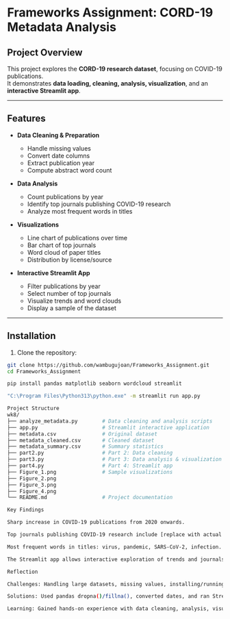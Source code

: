 # Frameworks Assignment: CORD-19 Metadata Analysis

## Project Overview
This project explores the **CORD-19 research dataset**, focusing on COVID-19 publications.  
It demonstrates **data loading, cleaning, analysis, visualization**, and an **interactive Streamlit app**.

---

## Features
- **Data Cleaning & Preparation**
  - Handle missing values
  - Convert date columns
  - Extract publication year
  - Compute abstract word count

- **Data Analysis**
  - Count publications by year
  - Identify top journals publishing COVID-19 research
  - Analyze most frequent words in titles

- **Visualizations**
  - Line chart of publications over time
  - Bar chart of top journals
  - Word cloud of paper titles
  - Distribution by license/source

- **Interactive Streamlit App**
  - Filter publications by year
  - Select number of top journals
  - Visualize trends and word clouds
  - Display a sample of the dataset

---

## Installation
1. Clone the repository:
```bash
git clone https://github.com/wambugujoan/Frameworks_Assignment.git
cd Frameworks_Assignment

pip install pandas matplotlib seaborn wordcloud streamlit

"C:\Program Files\Python313\python.exe" -m streamlit run app.py

Project Structure
wk8/
├── analyze_metadata.py        # Data cleaning and analysis scripts
├── app.py                     # Streamlit interactive application
├── metadata.csv               # Original dataset
├── metadata_cleaned.csv       # Cleaned dataset
├── metadata_summary.csv       # Summary statistics
├── part2.py                   # Part 2: Data cleaning
├── part3.py                   # Part 3: Data analysis & visualization
├── part4.py                   # Part 4: Streamlit app
├── Figure_1.png               # Sample visualizations
├── Figure_2.png
├── Figure_3.png
├── Figure_4.png
└── README.md                  # Project documentation

Key Findings

Sharp increase in COVID-19 publications from 2020 onwards.

Top journals publishing COVID-19 research include [replace with actual top journals].

Most frequent words in titles: virus, pandemic, SARS-CoV-2, infection.

The Streamlit app allows interactive exploration of trends and journals.

Reflection

Challenges: Handling large datasets, missing values, installing/running Streamlit on Windows.

Solutions: Used pandas dropna()/fillna(), converted dates, and ran Streamlit using python -m streamlit run.

Learning: Gained hands-on experience with data cleaning, analysis, visualization, and creating an interactive dashboard.
